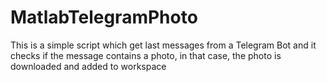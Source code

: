 # MatlabTelegramPhoto
This is a simple script which get last messages from a Telegram Bot and it checks if the message contains a photo, in that case, the photo is downloaded and added to workspace
